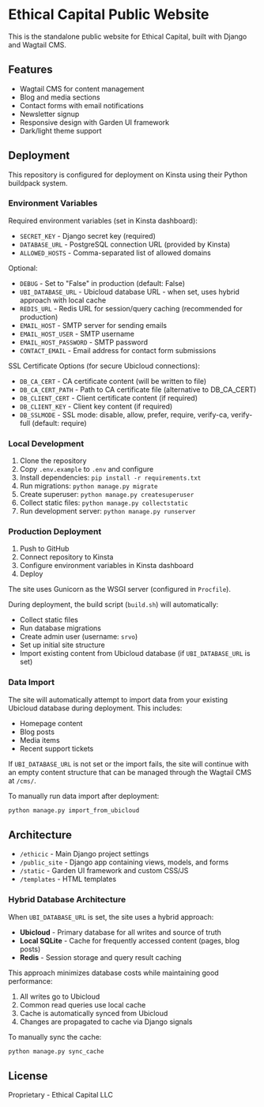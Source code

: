 # Ethical Capital Public Website

This is the standalone public website for Ethical Capital, built with Django and Wagtail CMS.

## Features

- Wagtail CMS for content management
- Blog and media sections
- Contact forms with email notifications
- Newsletter signup
- Responsive design with Garden UI framework
- Dark/light theme support

## Deployment

This repository is configured for deployment on Kinsta using their Python buildpack system.

### Environment Variables

Required environment variables (set in Kinsta dashboard):

- `SECRET_KEY` - Django secret key (required)
- `DATABASE_URL` - PostgreSQL connection URL (provided by Kinsta)
- `ALLOWED_HOSTS` - Comma-separated list of allowed domains

Optional:
- `DEBUG` - Set to "False" in production (default: False)
- `UBI_DATABASE_URL` - Ubicloud database URL - when set, uses hybrid approach with local cache
- `REDIS_URL` - Redis URL for session/query caching (recommended for production)
- `EMAIL_HOST` - SMTP server for sending emails
- `EMAIL_HOST_USER` - SMTP username
- `EMAIL_HOST_PASSWORD` - SMTP password
- `CONTACT_EMAIL` - Email address for contact form submissions

SSL Certificate Options (for secure Ubicloud connections):
- `DB_CA_CERT` - CA certificate content (will be written to file)
- `DB_CA_CERT_PATH` - Path to CA certificate file (alternative to DB_CA_CERT)
- `DB_CLIENT_CERT` - Client certificate content (if required)
- `DB_CLIENT_KEY` - Client key content (if required)
- `DB_SSLMODE` - SSL mode: disable, allow, prefer, require, verify-ca, verify-full (default: require)

### Local Development

1. Clone the repository
2. Copy `.env.example` to `.env` and configure
3. Install dependencies: `pip install -r requirements.txt`
4. Run migrations: `python manage.py migrate`
5. Create superuser: `python manage.py createsuperuser`
6. Collect static files: `python manage.py collectstatic`
7. Run development server: `python manage.py runserver`

### Production Deployment

1. Push to GitHub
2. Connect repository to Kinsta
3. Configure environment variables in Kinsta dashboard
4. Deploy

The site uses Gunicorn as the WSGI server (configured in `Procfile`).

During deployment, the build script (`build.sh`) will automatically:
- Collect static files
- Run database migrations
- Create admin user (username: `srvo`)
- Set up initial site structure
- Import existing content from Ubicloud database (if `UBI_DATABASE_URL` is set)

### Data Import

The site will automatically attempt to import data from your existing Ubicloud database during deployment. This includes:
- Homepage content
- Blog posts
- Media items
- Recent support tickets

If `UBI_DATABASE_URL` is not set or the import fails, the site will continue with an empty content structure that can be managed through the Wagtail CMS at `/cms/`.

To manually run data import after deployment:
```bash
python manage.py import_from_ubicloud
```

## Architecture

- `/ethicic` - Main Django project settings
- `/public_site` - Django app containing views, models, and forms
- `/static` - Garden UI framework and custom CSS/JS
- `/templates` - HTML templates

### Hybrid Database Architecture

When `UBI_DATABASE_URL` is set, the site uses a hybrid approach:
- **Ubicloud** - Primary database for all writes and source of truth
- **Local SQLite** - Cache for frequently accessed content (pages, blog posts)
- **Redis** - Session storage and query result caching

This approach minimizes database costs while maintaining good performance:
1. All writes go to Ubicloud
2. Common read queries use local cache
3. Cache is automatically synced from Ubicloud
4. Changes are propagated to cache via Django signals

To manually sync the cache:
```bash
python manage.py sync_cache
```

## License

Proprietary - Ethical Capital LLC
